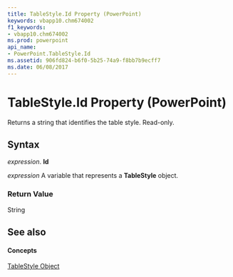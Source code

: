 ```yaml
---
title: TableStyle.Id Property (PowerPoint)
keywords: vbapp10.chm674002
f1_keywords:
- vbapp10.chm674002
ms.prod: powerpoint
api_name:
- PowerPoint.TableStyle.Id
ms.assetid: 906fd824-b6f0-5b25-74a9-f8bb7b9ecff7
ms.date: 06/08/2017
---
```



# TableStyle.Id Property (PowerPoint)

Returns a string that identifies the table style. Read-only.


## Syntax

 _expression_. **Id**

 _expression_ A variable that represents a **TableStyle** object.


### Return Value

String


## See also


#### Concepts


[TableStyle Object](tablestyle-object-powerpoint.md)


